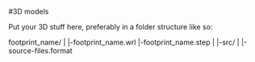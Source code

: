 #3D models

Put your 3D stuff here, preferably in a folder structure like so:

footprint_name/
|
|-footprint_name.wrl
|-footprint_name.step
|
|-src/
  |
  |-source-files.format
